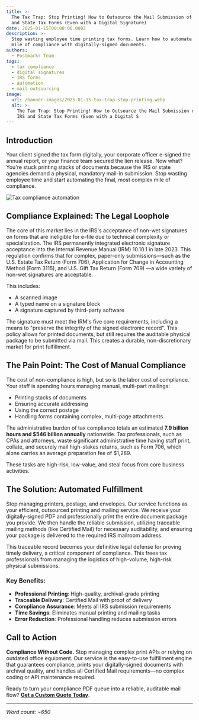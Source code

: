 ```yaml
---
title: >-
  The Tax Trap: Stop Printing! How to Outsource the Mail Submission of Your IRS
  and State Tax Forms (Even with a Digital Signature)
date: 2025-01-15T00:00:00.000Z
description: >-
  Stop wasting employee time printing tax forms. Learn how to automate the final
  mile of compliance with digitally-signed documents.
authors:
  - Postmarkr Team
tags:
  - tax compliance
  - digital signatures
  - IRS forms
  - automation
  - mail outsourcing
image:
  url: /banner-images/2025-01-15-tax-trap-stop-printing.webp
  alt: >-
    The Tax Trap: Stop Printing! How to Outsource the Mail Submission of Your
    IRS and State Tax Forms (Even with a Digital S
---
```


## Introduction

Your client signed the tax form digitally, your corporate officer e-signed the annual report, or your finance team secured the lien release. Now what? You're stuck printing stacks of documents because the IRS or state agencies demand a physical, mandatory mail-in submission. Stop wasting employee time and start automating the final, most complex mile of compliance.

![Tax compliance automation](/banner-images/default-banner.webp)

## Compliance Explained: The Legal Loophole

The core of this market lies in the IRS's acceptance of non-wet signatures on forms that are ineligible for e-file due to technical complexity or specialization. The IRS permanently integrated electronic signature acceptance into the Internal Revenue Manual (IRM) 10.10.1 in late 2023. This regulation confirms that for complex, paper-only submissions—such as the U.S. Estate Tax Return (Form 706), Application for Change in Accounting Method (Form 3115), and U.S. Gift Tax Return (Form 709) —a wide variety of non-wet signatures are acceptable. 

This includes:
- A scanned image
- A typed name on a signature block
- A signature captured by third-party software

The signature must meet the IRM's five core requirements, including a means to "preserve the integrity of the signed electronic record". This policy allows for printed documents, but still requires the auditable physical package to be submitted via mail. This creates a durable, non-discretionary market for print fulfillment.

## The Pain Point: The Cost of Manual Compliance

The cost of non-compliance is high, but so is the labor cost of compliance. Your staff is spending hours managing manual, multi-part mailings:

- Printing stacks of documents
- Ensuring accurate addressing
- Using the correct postage
- Handling forms containing complex, multi-page attachments

The administrative burden of tax compliance totals an estimated **7.9 billion hours and $546 billion annually** nationwide. Tax professionals, such as CPAs and attorneys, waste significant administrative time having staff print, collate, and securely mail high-stakes returns, such as Form 706, which alone carries an average preparation fee of $1,289. 

These tasks are high-risk, low-value, and steal focus from core business activities.

## The Solution: Automated Fulfillment

Stop managing printers, postage, and envelopes. Our service functions as your efficient, outsourced printing and mailing service. We receive your digitally-signed PDF and professionally print the entire document package you provide. We then handle the reliable submission, utilizing traceable mailing methods (like Certified Mail) for necessary auditability, and ensuring your package is delivered to the required IRS mailroom address.

This traceable record becomes your definitive legal defense for proving timely delivery, a critical component of compliance. This frees tax professionals from managing the logistics of high-volume, high-risk physical submissions.

### Key Benefits:
- **Professional Printing**: High-quality, archival-grade printing
- **Traceable Delivery**: Certified Mail with proof of delivery
- **Compliance Assurance**: Meets all IRS submission requirements
- **Time Savings**: Eliminates manual printing and mailing tasks
- **Error Reduction**: Professional handling reduces submission errors

## Call to Action

**Compliance Without Code.** Stop managing complex print APIs or relying on outdated office equipment. Our service is the easy-to-use fulfillment engine that guarantees compliance, prints your digitally-signed documents with archival quality, and handles all Certified Mail requirements—no complex coding or API maintenance required.

Ready to turn your compliance PDF queue into a reliable, auditable mail flow? **[Get a Custom Quote Today](https://postmarkr.com)**.

---

*Word count: ~650*
